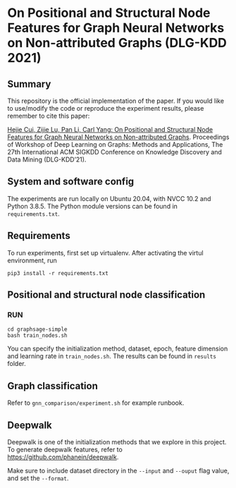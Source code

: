 # On Positional and Structural Node Features for Graph Neural Networks on Non-attributed Graphs (DLG-KDD 2021)

## Summary 
This repository is the official implementation of the paper. If you would like to use/modify the code or reproduce the experiment results, please remember to cite this paper:

[Hejie Cui, Zijie Lu, Pan Li, Carl Yang: On Positional and Structural Node Features for Graph Neural Networks on Non-attributed Graphs](https://arxiv.org/pdf/2107.01495.pdf). Proceedings of Workshop of Deep Learning on Graphs: Methods and Applications, The 27th International ACM SIGKDD Conference on Knowledge Discovery and Data Mining (DLG-KDD’21). 


## System and software config
The experiments are run locally on Ubuntu 20.04, with NVCC 10.2 and Python 3.8.5. The Python module versions can be found in `requirements.txt`.

## Requirements

To run experiments, first set up virtualenv. After activating the virtul environment, run 
```
pip3 install -r requirements.txt
```

## Positional and structural node classification
### RUN
```
cd graphsage-simple
bash train_nodes.sh
```
You can specify the initialization method, dataset, epoch, feature dimension and learning rate in `train_nodes.sh`.
The results can be found in `results` folder.

## Graph classification
Refer to `gnn_comparison/experiment.sh` for example runbook. 

## Deepwalk
Deepwalk is one of the initialization methods that we explore in this project. To generate deepwalk features, refer to https://github.com/phanein/deepwalk.

Make sure to include dataset directory in the `--input` and `--ouput` flag value, and set the `--format`. 
